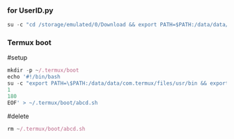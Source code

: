 ### for UserID.py 
```js
su -c "cd /storage/emulated/0/Download && export PATH=$PATH:/data/data/com.termux/files/usr/bin && export TERM=xterm-256color && python UserID.py"
```
### Termux boot
#setup
```js
mkdir -p ~/.termux/boot
echo '#!/bin/bash
su -c "export PATH=\$PATH:/data/data/com.termux/files/usr/bin && export TERM=xterm-256color && cd /storage/emulated/0/Download && python ./Rejoin.py" <<EOF
1
180
EOF' > ~/.termux/boot/abcd.sh
```
#delete 
```js
rm ~/.termux/boot/abcd.sh
```
